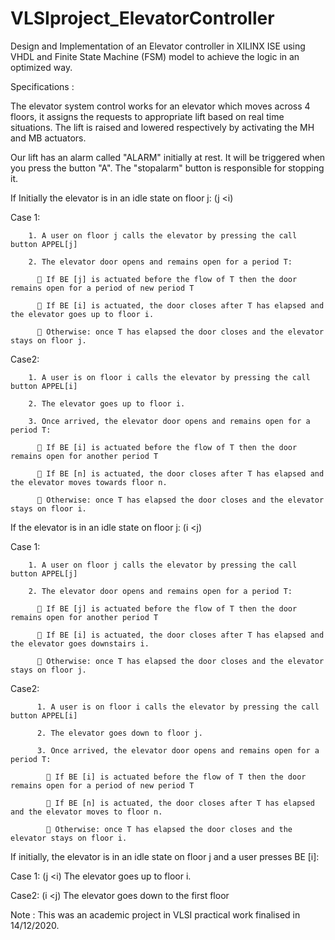 # VLSIproject_ElevatorController

Design and Implementation of an Elevator controller in XILINX ISE using VHDL and Finite State Machine (FSM) model to achieve the logic in an optimized way.

Specifications :

The elevator system control works for an elevator which moves across 4 floors, it assigns the requests to appropriate lift based on real time situations. The lift is raised and lowered respectively by activating the MH and MB actuators.

Our lift has an alarm called "ALARM" initially at rest. It will be triggered when you press the button "A". The "stopalarm" button is responsible for stopping it.

If Initially the elevator is in an idle state on floor j: (j <i)

  Case 1:

        1. A user on floor j calls the elevator by pressing the call button APPEL[j]

        2. The elevator door opens and remains open for a period T: 

           If BE [j] is actuated before the flow of T then the door remains open for a period of new period T 

           If BE [i] is actuated, the door closes after T has elapsed and the elevator goes up to floor i. 

           Otherwise: once T has elapsed the door closes and the elevator stays on floor j.

  Case2: 

        1. A user is on floor i calls the elevator by pressing the call button APPEL[i]

        2. The elevator goes up to floor i. 

        3. Once arrived, the elevator door opens and remains open for a period T: 

           If BE [i] is actuated before the flow of T then the door remains open for another period T 

           If BE [n] is actuated, the door closes after T has elapsed and the elevator moves towards floor n. 

           Otherwise: once T has elapsed the door closes and the elevator stays on floor i.

If the elevator is in an idle state on floor j: (i <j)

  Case 1: 

        1. A user on floor j calls the elevator by pressing the call button APPEL[j] 

        2. The elevator door opens and remains open for a period T: 

           If BE [j] is actuated before the flow of T then the door remains open for another period T

           If BE [i] is actuated, the door closes after T has elapsed and the elevator goes downstairs i. 

           Otherwise: once T has elapsed the door closes and the elevator stays on floor j.

  Case2: 

          1. A user is on floor i calls the elevator by pressing the call button APPEL[i] 

          2. The elevator goes down to floor j. 

          3. Once arrived, the elevator door opens and remains open for a period T: 

             If BE [i] is actuated before the flow of T then the door remains open for a period of new period T 

             If BE [n] is actuated, the door closes after T has elapsed and the elevator moves to floor n. 

             Otherwise: once T has elapsed the door closes and the elevator stays on floor i.

If initially, the elevator is in an idle state on floor j and a user presses BE [i]:

  Case 1: (j <i) The elevator goes up to floor i.

  Case2: (i <j) The elevator goes down to the first floor

Note : This was an academic project in VLSI practical work finalised in 14/12/2020.
